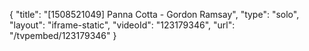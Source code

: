 {
    "title": "[1508521049] Panna Cotta - Gordon Ramsay",
    "type": "solo",
    "layout": "iframe-static",
    "videoId": "123179346",
    "url": "\/tvpembed\/123179346"
}